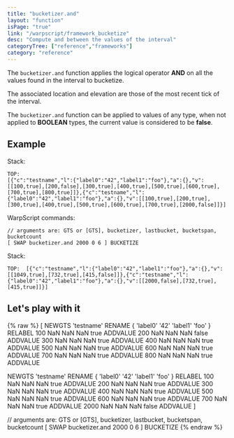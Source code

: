 ```yaml
---
title: "bucketizer.and"
layout: "function"
isPage: "true"
link: "/warpscript/framework_bucketize"
desc: "Compute and between the values of the interval"
categoryTree: ["reference","frameworks"]
category: "reference"
---
```


The `bucketizer.and` function applies the logical operator **AND** on all the values found in the interval to bucketize. 

The associated location and elevation are those of the most recent tick of the interval.

The `bucketizer.and` function can be applied to values of any type, when not applied to **BOOLEAN** types, the current value is considered to be **false**.

## Example ##

Stack: 

    TOP: 
    [{"c":"testname","l":{"label0":"42","label1":"foo"},"a":{},"v":[[100,true],[200,false],[300,true],[400,true],[500,true],[600,true],[700,true],[800,true]]},{"c":"testname","l":{"label0":"42","label1":"foo"},"a":{},"v":[[100,true],[200,true],[300,true],[400,true],[500,true],[600,true],[700,true],[2000,false]]}]

WarpScript commands:

    // arguments are: GTS or [GTS], bucketizer, lastbucket, bucketspan, bucketcount
    [ SWAP bucketizer.and 2000 0 6 ] BUCKETIZE

Stack: 

    TOP:  [{"c":"testname","l":{"label0":"42","label1":"foo"},"a":{},"v":[[1049,true],[732,true],[415,false]]},{"c":"testname","l":{"label0":"42","label1":"foo"},"a":{},"v":[[2000,false],[732,true],[415,true]]}]


## Let's play with it ##

{% raw %}
<warp10-warpscript-widget>
[
  NEWGTS 
  'testname'
  RENAME
  { 'label0' '42' 'label1' 'foo' }
  RELABEL
  100  NaN NaN NaN true ADDVALUE
  200  NaN NaN NaN false ADDVALUE
  300  NaN NaN NaN true ADDVALUE
  400  NaN NaN NaN true ADDVALUE
  500  NaN NaN NaN true ADDVALUE
  600  NaN NaN NaN true ADDVALUE
  700  NaN NaN NaN true ADDVALUE
  800  NaN NaN NaN true ADDVALUE

  NEWGTS 
  'testname'
  RENAME
  { 'label0' '42' 'label1' 'foo' }
  RELABEL
  100  NaN NaN NaN true ADDVALUE
  200  NaN NaN NaN true ADDVALUE
  300  NaN NaN NaN true ADDVALUE
  400  NaN NaN NaN true ADDVALUE
  500  NaN NaN NaN true ADDVALUE
  600  NaN NaN NaN true ADDVALUE
  700  NaN NaN NaN true ADDVALUE
  2000  NaN NaN NaN false ADDVALUE
]

// arguments are: GTS or [GTS], bucketizer, lastbucket, bucketspan, bucketcount
[ SWAP bucketizer.and 2000 0 6 ] BUCKETIZE
</warp10-warpscript-widget>
{% endraw %}    